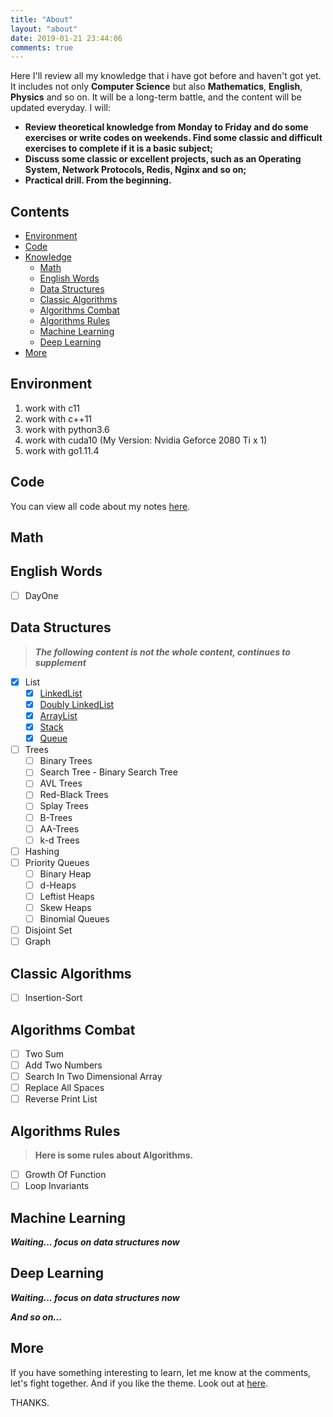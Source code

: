 ```yaml
---
title: "About"
layout: "about"
date: 2019-01-21 23:44:06
comments: true
---
```


Here I'll review all my knowledge that i have got before and haven't got yet. It includes not only **Computer Science** but also **Mathematics**, **English**, **Physics** and so on.
It will be a long-term battle, and the content will be updated everyday. I will:

+ **Review theoretical knowledge from Monday to Friday and do some exercises or write codes on weekends. Find some classic and difficult exercises to complete if it is a basic subject;**
+ **Discuss some classic or excellent projects, such as an Operating System, Network Protocols, Redis, Nginx and so on;**
+ **Practical drill. From the beginning.**

## Contents
- [Environment](#Environment)
- [Code](#Code)
- [Knowledge](#Knowledge)
    - [Math](#Math)
    - [English Words](#English-Words)
    - [Data Structures](#Data-Structures)
    - [Classic Algorithms](#Classic-Algorithms)
    - [Algorithms Combat](#Algorithms-Combat)
    - [Algorithms Rules](#Algorithms-Rules)
    - [Machine Learning](#Machine-Learning)
    - [Deep Learning](#Deep-Learning)
- [More](#More)

## Environment

1. work with c11
2. work with c++11
3. work with python3.6
4. work with cuda10 (My Version: Nvidia Geforce 2080 Ti x 1)
5. work with go1.11.4

## Code

You can view all code about my notes [here](https://github.com/sherlockblaze/all_knowledge_review).

## Math

## English Words

- [ ] DayOne

## Data Structures

> ***The following content is not the whole content, continues to supplement***

- [x] List
    - [x] [LinkedList](https://sherlockblaze.com/2019/01/21/computer_science/data_structures/LinkedList/)
    - [x] [Doubly LinkedList](https://sherlockblaze.com/2019/01/21/computer_science/data_structures/DoublyLinkedList/)
    - [x] [ArrayList](https://sherlockblaze.com/2019/01/21/computer_science/data_structures/ArrayList/)
    - [x] [Stack](https://sherlockblaze.com/2019/01/21/computer_science/data_structures/Stack/)
    - [x] [Queue](https://sherlockblaze.com/2019/01/21/computer_science/data_structures/Queue/)
- [ ] Trees
    - [ ] Binary Trees
    - [ ] Search Tree - Binary Search Tree
    - [ ] AVL Trees
    - [ ] Red-Black Trees
    - [ ] Splay Trees
    - [ ] B-Trees
    - [ ] AA-Trees
    - [ ] k-d Trees
- [ ] Hashing
- [ ] Priority Queues
    - [ ] Binary Heap
    - [ ] d-Heaps
    - [ ] Leftist Heaps
    - [ ] Skew Heaps
    - [ ] Binomial Queues
- [ ] Disjoint Set
- [ ] Graph

## Classic Algorithms

- [ ] Insertion-Sort

## Algorithms Combat

- [ ] Two Sum
- [ ] Add Two Numbers
- [ ] Search In Two Dimensional Array
- [ ] Replace All Spaces
- [ ] Reverse Print List

## Algorithms Rules

> **Here is some rules about Algorithms.**

- [ ] Growth Of Function
- [ ] Loop Invariants

## Machine Learning

***Waiting... focus on data structures now***

## Deep Learning

***Waiting... focus on data structures now***

***And so on...***

## More

If you have something interesting to learn, let me know at the comments, let's fight together.
And if you like the theme. Look out at [here](https://github.com/sherlockblaze/hexo-theme-new_BeanTech_theme).

THANKS.